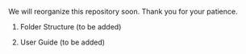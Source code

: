 We will reorganize this repository soon. Thank you for your patience.


1. Folder Structure
(to be added)


2. User Guide
(to be added)
